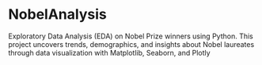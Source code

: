 # NobelAnalysis
Exploratory Data Analysis (EDA) on Nobel Prize winners using Python. This project uncovers trends, demographics, and insights about Nobel laureates through data visualization with Matplotlib, Seaborn, and Plotly
